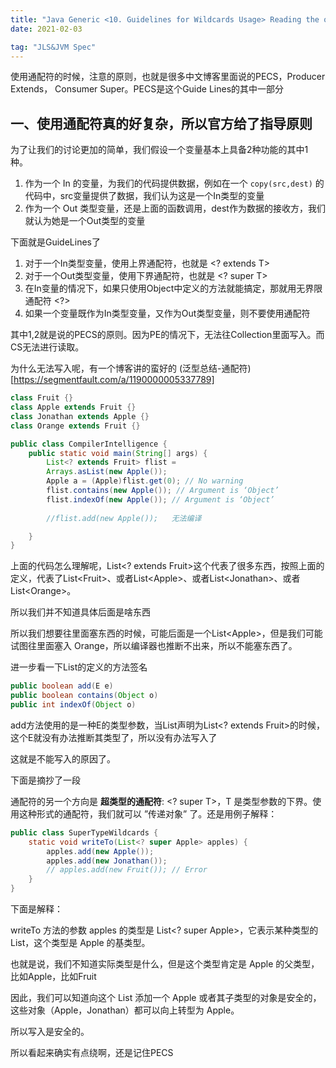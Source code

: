 ```yaml
---
title: "Java Generic <10. Guidelines for Wildcards Usage> Reading the oracle tutorial" 
date: 2021-02-03

tag: "JLS&JVM Spec"
---
```

使用通配符的时候，注意的原则，也就是很多中文博客里面说的PECS，Producer Extends， Consumer Super。PECS是这个Guide Lines的其中一部分

<!--more-->

## 一、使用通配符真的好复杂，所以官方给了指导原则

为了让我们的讨论更加的简单，我们假设一个变量基本上具备2种功能的其中1种。

1. 作为一个 In 的变量，为我们的代码提供数据，例如在一个 ```copy(src,dest)``` 的代码中，src变量提供了数据，我们认为这是一个In类型的变量
2. 作为一个 Out 类型变量，还是上面的函数调用，dest作为数据的接收方，我们就认为她是一个Out类型的变量

下面就是GuideLines了

1. 对于一个In类型变量，使用上界通配符，也就是 \<? extends T\>
2. 对于一个Out类型变量，使用下界通配符，也就是 \<? super T\>
3. 在In变量的情况下，如果只使用Object中定义的方法就能搞定，那就用无界限通配符 <?>
4. 如果一个变量既作为In类型变量，又作为Out类型变量，则不要使用通配符


其中1,2就是说的PECS的原则。因为PE的情况下，无法往Collection里面写入。而CS无法进行读取。

为什么无法写入呢，有一个博客讲的蛮好的 (泛型总结-通配符)[https://segmentfault.com/a/1190000005337789]

```java
class Fruit {}
class Apple extends Fruit {}
class Jonathan extends Apple {}
class Orange extends Fruit {}

public class CompilerIntelligence {
    public static void main(String[] args) {
        List<? extends Fruit> flist =
        Arrays.asList(new Apple());
        Apple a = (Apple)flist.get(0); // No warning
        flist.contains(new Apple()); // Argument is ‘Object’
        flist.indexOf(new Apple()); // Argument is ‘Object’
        
        //flist.add(new Apple());   无法编译

    }
}
```

上面的代码怎么理解呢，List\<? extends Fruit\>这个代表了很多东西，按照上面的定义，代表了List\<Fruit\>、或者List\<Apple\>、或者List\<Jonathan\>、或者List\<Orange\>。

所以我们并不知道具体后面是啥东西

所以我们想要往里面塞东西的时候，可能后面是一个List\<Apple\>，但是我们可能试图往里面塞入 Orange，所以编译器也推断不出来，所以不能塞东西了。

进一步看一下List的定义的方法签名

```java
public boolean add(E e)
public boolean contains(Object o)
public int indexOf(Object o)
```

add方法使用的是一种E的类型参数，当List声明为List<? extends Fruit>的时候，这个E就没有办法推断其类型了，所以没有办法写入了

这就是不能写入的原因了。

下面是摘抄了一段

通配符的另一个方向是 **超类型的通配符**: \<? super T\>，T 是类型参数的下界。使用这种形式的通配符，我们就可以 ”传递对象” 了。还是用例子解释：

```java
public class SuperTypeWildcards {
    static void writeTo(List<? super Apple> apples) {
        apples.add(new Apple());
        apples.add(new Jonathan());
        // apples.add(new Fruit()); // Error
    }
}
```

下面是解释：

writeTo 方法的参数 apples 的类型是 List<? super Apple>，它表示某种类型的 List，这个类型是 Apple 的基类型。

也就是说，我们不知道实际类型是什么，但是这个类型肯定是 Apple 的父类型，比如Apple，比如Fruit

因此，我们可以知道向这个 List 添加一个 Apple 或者其子类型的对象是安全的，这些对象（Apple，Jonathan）都可以向上转型为 Apple。

所以写入是安全的。


所以看起来确实有点绕啊，还是记住PECS
